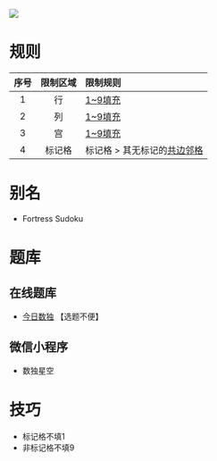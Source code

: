 ![](https://cn.sudoku.today/pic/04/fortress/70858_44736.png)

# 规则
| 序号 | 限制区域 | 限制规则 |
| :---: | :---: | :--- |
| 1 | 行 | [1~9填充] |
| 2 | 列 | [1~9填充] |
| 3 | 宫 | [1~9填充] |
| 4 | 标记格 | 标记格 > 其无标记的[共边邻格] |

# 别名
- Fortress Sudoku

# 题库

## 在线题库
- [今日数独](https://cn.sudoku.today/g-fortress-sudoku/) 【选题不便】

## 微信小程序
- 数独星空

# 技巧
- 标记格不填1
- 非标记格不填9

[1~9填充]: ../../../rules.md#1~9填充
[共边邻格]: ../../../rules.md#共边邻格
